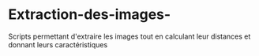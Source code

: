 # Extraction-des-images-
Scripts permettant d'extraire les images tout en calculant leur distances et donnant leurs caractéristiques
